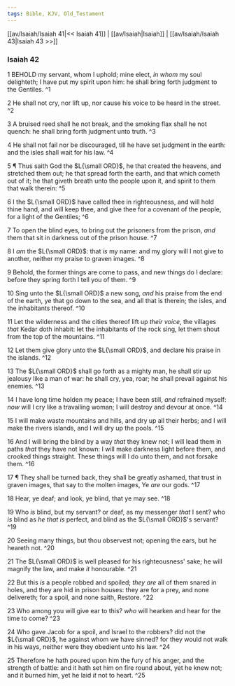 ```yaml
---
tags: Bible, KJV, Old_Testament
---
```


[[av/Isaiah/Isaiah 41|<< Isaiah 41]] | [[av/Isaiah|Isaiah]] | [[av/Isaiah/Isaiah 43|Isaiah 43 >>]]

### Isaiah 42

1 BEHOLD my servant, whom I uphold; mine elect, _in_ _whom_ my soul delighteth; I have put my spirit upon him: he shall bring forth judgment to the Gentiles. ^1

2 He shall not cry, nor lift up, nor cause his voice to be heard in the street. ^2

3 A bruised reed shall he not break, and the smoking flax shall he not quench: he shall bring forth judgment unto truth. ^3

4 He shall not fail nor be discouraged, till he have set judgment in the earth: and the isles shall wait for his law. ^4

5 ¶ Thus saith God the $L{\small ORD}$, he that created the heavens, and stretched them out; he that spread forth the earth, and that which cometh out of it; he that giveth breath unto the people upon it, and spirit to them that walk therein: ^5

6 I the $L{\small ORD}$ have called thee in righteousness, and will hold thine hand, and will keep thee, and give thee for a covenant of the people, for a light of the Gentiles; ^6

7 To open the blind eyes, to bring out the prisoners from the prison, _and_ them that sit in darkness out of the prison house. ^7

8 I _am_ the $L{\small ORD}$: that _is_ my name: and my glory will I not give to another, neither my praise to graven images. ^8

9 Behold, the former things are come to pass, and new things do I declare: before they spring forth I tell you of them. ^9

10 Sing unto the $L{\small ORD}$ a new song, _and_ his praise from the end of the earth, ye that go down to the sea, and all that is therein; the isles, and the inhabitants thereof. ^10

11 Let the wilderness and the cities thereof lift up _their_ _voice_, the villages _that_ Kedar doth inhabit: let the inhabitants of the rock sing, let them shout from the top of the mountains. ^11

12 Let them give glory unto the $L{\small ORD}$, and declare his praise in the islands. ^12

13 The $L{\small ORD}$ shall go forth as a mighty man, he shall stir up jealousy like a man of war: he shall cry, yea, roar; he shall prevail against his enemies. ^13

14 I have long time holden my peace; I have been still, _and_ refrained myself: _now_ will I cry like a travailing woman; I will destroy and devour at once. ^14

15 I will make waste mountains and hills, and dry up all their herbs; and I will make the rivers islands, and I will dry up the pools. ^15

16 And I will bring the blind by a way _that_ they knew not; I will lead them in paths _that_ they have not known: I will make darkness light before them, and crooked things straight. These things will I do unto them, and not forsake them. ^16

17 ¶ They shall be turned back, they shall be greatly ashamed, that trust in graven images, that say to the molten images, Ye _are_ our gods. ^17

18 Hear, ye deaf; and look, ye blind, that ye may see. ^18

19 Who _is_ blind, but my servant? or deaf, as my messenger _that_ I sent? who _is_ blind as _he_ _that_ _is_ perfect, and blind as the $L{\small ORD}$'s servant? ^19

20 Seeing many things, but thou observest not; opening the ears, but he heareth not. ^20

21 The $L{\small ORD}$ is well pleased for his righteousness' sake; he will magnify the law, and make _it_ honourable. ^21

22 But this _is_ a people robbed and spoiled; _they_ _are_ all of them snared in holes, and they are hid in prison houses: they are for a prey, and none delivereth; for a spoil, and none saith, Restore. ^22

23 Who among you will give ear to this? _who_ will hearken and hear for the time to come? ^23

24 Who gave Jacob for a spoil, and Israel to the robbers? did not the $L{\small ORD}$, he against whom we have sinned? for they would not walk in his ways, neither were they obedient unto his law. ^24

25 Therefore he hath poured upon him the fury of his anger, and the strength of battle: and it hath set him on fire round about, yet he knew not; and it burned him, yet he laid _it_ not to heart. ^25
